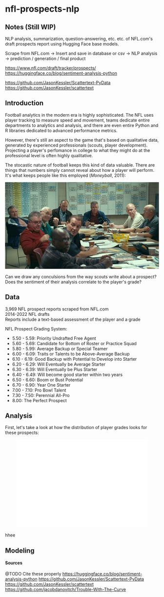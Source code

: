 # nfl-prospects-nlp

## Notes (Still WIP)
NLP analysis, summarization, question-answering, etc. etc. of NFL.com's draft prospects report using Hugging Face base models.

Scrape from NFL.com -> Insert and save in database or csv -> NLP analysis -> prediction / generation / final product

https://www.nfl.com/draft/tracker/prospects/
https://huggingface.co/blog/sentiment-analysis-python

https://github.com/JasonKessler/Scattertext-PyData
https://github.com/JasonKessler/scattertext

## Introduction
Football analytics in the modern era is highly sophisticated. The NFL uses player tracking to measure speed and movement, teams dedicate entire departments to analytics and analysis, and there are even entire Python and R libraries dedicated to advanced performance metrics. 

However, there's still an aspect to the game that's based on qualitative data, generated by experienced professionals (scouts, player development). Projecting a player's perfomance in college to what they might do at the professional level is often highly qualitative.

 The stocastic nature of football keeps this kind of data valuable. There are things that numbers simply cannot reveal about how a player will perform. It's what keeps people like this employed (*Moneyball*, 2011):  

<p align="center">
  <img src="images/moneyballscouts.jpg" />
</p>  
  

Can we draw any conculsions from the way scouts write about a prospect? Does the sentiment of their analysis correlate to the player's grade?

## Data
3,969 NFL prospect reports scraped from NFL.com  
2014-2022 NFL drafts  
Reports include a text-based assessment of the player and a grade  

NFL Prospect Grading System:
* 5.50 - 5.59: Priority Undrafted Free Agent
* 5.60 - 5.69: Candidate for Bottom of Roster or Practice Squad
* 5.80 - 5.99: Average Backup or Special Teamer
* 6.00 - 6.09: Traits or Talents to be Above-Average Backup
* 6.10 - 6.19: Good Backup with Potential to Develop into Starter
* 6.20 - 6.29: Will Eventually be Average Starter
* 6.30 - 6.39: Will Eventually be Plus Starter
* 6.40 - 6.49: Will become good starter within two years
* 6.50 - 6.60: Boom or Bust Potential
* 6.70 - 6.90: Year One Starter
* 7.00 - 7.10: Pro Bowl Talent
* 7.30 - 7.50: Perennial All-Pro
* 8.00: The Perfect Prospect

## Analysis
First, let's take a look at how the distribution of player grades looks for these prospects:

<p align="center">
  <img src="images/grade_distribution.png" />
</p>  

hhee
## Modeling


#### Sources
@TODO
Cite these properly
https://huggingface.co/blog/sentiment-analysis-python
https://github.com/JasonKessler/Scattertext-PyData
https://github.com/JasonKessler/scattertext
https://github.com/jacobdanovitch/Trouble-With-The-Curve
